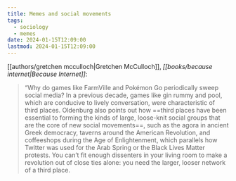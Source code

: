 ```yaml
---
title: Memes and social movements
tags:
  - sociology
  - memes
date: 2024-01-15T12:09:00
lastmod: 2024-01-15T12:09:00
---
```

[[authors/gretchen mcculloch|Gretchen McCulloch]], *[[books/because internet|Because Internet]]*:

> “Why do games like FarmVille and Pokémon Go periodically sweep social media? In a previous decade, games like gin rummy and pool, which are conducive to lively conversation, were characteristic of third places. Oldenburg also points out how ==third places have been essential to forming the kinds of large, loose-knit social groups that are the core of new social movements==, such as the agora in ancient Greek democracy, taverns around the American Revolution, and coffeeshops during the Age of Enlightenment, which parallels how Twitter was used for the Arab Spring or the Black Lives Matter protests. You can’t fit enough dissenters in your living room to make a revolution out of close ties alone: you need the larger, looser network of a third place.